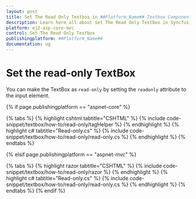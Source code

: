 ```yaml
---
layout: post
title: Set The Read Only Textbox in ##Platform_Name## Textbox Component
description: Learn here all about Set The Read Only Textbox in Syncfusion ##Platform_Name## Textbox component and more.
platform: ej2-asp-core-mvc
control: Set The Read Only Textbox
publishingplatform: ##Platform_Name##
documentation: ug
---
```



# Set the read-only TextBox

You can make the TextBox as `read-only` by setting the `readonly` attribute to the input element.

{% if page.publishingplatform == "aspnet-core" %}

{% tabs %}
{% highlight cshtml tabtitle="CSHTML" %}
{% include code-snippet/textbox/how-to/read-only/tagHelper %}
{% endhighlight %}
{% highlight c# tabtitle="Read-only.cs" %}
{% include code-snippet/textbox/how-to/read-only/read-only.cs %}
{% endhighlight %}
{% endtabs %}

{% elsif page.publishingplatform == "aspnet-mvc" %}

{% tabs %}
{% highlight razor tabtitle="CSHTML" %}
{% include code-snippet/textbox/how-to/read-only/razor %}
{% endhighlight %}
{% highlight c# tabtitle="Read-only.cs" %}
{% include code-snippet/textbox/how-to/read-only/read-only.cs %}
{% endhighlight %}
{% endtabs %}
{% endif %}

